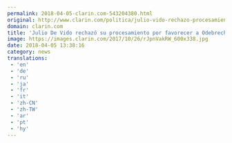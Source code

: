 ```yaml
---
permalink: 2018-04-05-clarin.com-543204380.html
original: http://www.clarin.com/politica/julio-vido-rechazo-procesamiento-favorecer-odebrecht-vinculo-devolucion-atenciones_0_SJwYtcXsz.html
domain: clarin.com
title: 'Julio De Vido rechazó su procesamiento por favorecer a Odebrecht y lo vinculó con una "devolución de atenciones"'
image: https://images.clarin.com/2017/10/26/rJpnVakRW_600x338.jpg
date: 2018-04-05 13:38:16
category: news
translations: 
 - 'en'
 - 'de'
 - 'ru'
 - 'ja'
 - 'fr'
 - 'it'
 - 'zh-CN'
 - 'zh-TW'
 - 'ar'
 - 'pt'
 - 'hy'
---
```


